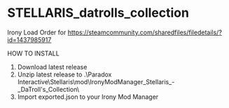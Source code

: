 # STELLARIS_datrolls_collection
Irony Load Order for https://steamcommunity.com/sharedfiles/filedetails/?id=1437985917

HOW TO INSTALL
1. Download latest release
2. Unzip latest release to .\Paradox Interactive\Stellaris\mod\IronyModManager_Stellaris_-_DaTroll's_Collection\
3. Import exported.json to your Irony Mod Manager
